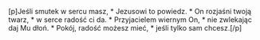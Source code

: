 [p]Jeśli smutek w sercu masz, * Jezusowi to powiedz. * On rozjaśni twoją twarz, * w serce radość ci da. * Przyjacielem wiernym On, * nie zwlekając daj Mu dłoń. * Pokój, radość możesz mieć, * jeśli tylko sam chcesz.[/p]